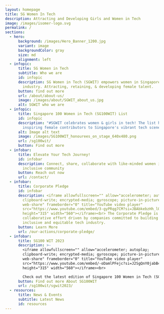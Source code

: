```yaml
---
layout: homepage
title: SG Women In Tech
description: Attracting and Developing Girls and Women in Tech
image: /images/isomer-logo.svg
permalink: /
sections:
  - hero:
      background: /images/Hero_Banner_1200.jpg
      variant: image
      backgroundColor: gray
      size: md
      alignment: left
  - infopic:
      title: SG Women in Tech
      subtitle: Who we are
      id: infopic
      description: SG Women in Tech (SGWIT) empowers women in Singapore's tech
        industry. Attracting, retaining, & developing female talent.
      button: find out more
      url: /about/about-us/
      image: /images/about/SGWIT_about_us.jpg
      alt: SGWIT who we are
  - infopic:
      title: Singapore 100 Women in Tech (SG100WIT) List
      id: infopic
      description: "#SGWIT celebrates women & girls in tech! The list honours
        inspiring female contributors to Singapore's vibrant tech scene"
      alt: Image alt text
      image: /images/SG100WIT_honourees_on_stage_640x480.png
      url: /sg100wit/
      button: Find out more
  - infobar:
      title: Elevate Your Tech Journey!
      id: infobar
      description: Connect, share, collaborate with like-minded women in our diverse &
        inclusive community
      button: Reach out now
      url: /contact/
  - infobar:
      title: Corporate Pledge
      id: infobar
      description: <iframe allowfullscreen="" allow="accelerometer; autoplay;
        clipboard-write; encrypted-media; gyroscope; picture-in-picture;
        web-share" frameborder="0" title="YouTube video player"
        src="https://www.youtube.com/embed/3-gyPRqg7CM?si=JBAbkebzHh_lO8kS"
        height="315" width="560"></iframe><br> The Corporate Pledge is a
        collaborative effort driven by companies committed to building a more
        inclusive and equitable tech industry.
      button: Learn More
      url: /our-actions/corporate-pledge/
  - infobar:
      title: SG100 WIT 2023
      description: >-
        <iframe allowfullscreen="" allow="accelerometer; autoplay;
        clipboard-write; encrypted-media; gyroscope; picture-in-picture;
        web-share" frameborder="0" title="YouTube video player"
        src="https://www.youtube.com/embed/-oDamlPFejc?si=J2SgQnY0jabB4d2E"
        height="315" width="560"></iframe><br>

        Check out the latest edition of Singapore 100 Women in Tech (SG100WIT) List of Tech Honorees in this video.
      button: Find out more About SG100WIT
      url: /sg100wit/sgwit2023/
  - resources:
      title: News & Events
      subtitle: Latest News
      id: resources
---
```


